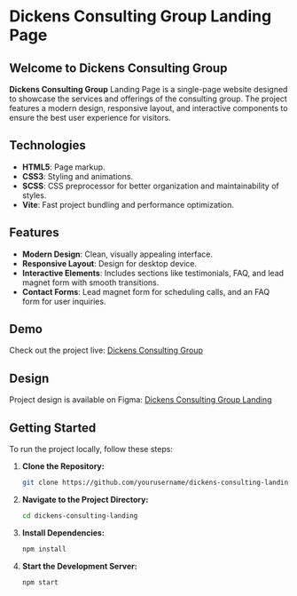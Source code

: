 # Dickens Consulting Group Landing Page

## Welcome to Dickens Consulting Group

**Dickens Consulting Group** Landing Page is a single-page website designed to showcase the services and offerings of the consulting group. The project features a modern design, responsive layout, and interactive components to ensure the best user experience for visitors.

## Technologies

- **HTML5**: Page markup.
- **CSS3**: Styling and animations.
- **SCSS**: CSS preprocessor for better organization and maintainability of styles.
- **Vite**: Fast project bundling and performance optimization.

## Features

- **Modern Design**: Clean, visually appealing interface.
- **Responsive Layout**: Design for desktop device.
- **Interactive Elements**: Includes sections like testimonials, FAQ, and lead magnet form with smooth transitions.
- **Contact Forms**: Lead magnet form for scheduling calls, and an FAQ form for user inquiries.

## Demo
Check out the project live:  [Dickens Consulting Group](#)

## Design
Project design is available on Figma:  [Dickens Consulting Group Landing](https://www.figma.com/design/Z30BC9EFEf5t6NmBbgplx0/PROJECT---Dickens-Academy-(Copy)?node-id=0-1&node-type=canvas&t=9oSNrb2MP02V1MsZ-0)

## Getting Started

To run the project locally, follow these steps:

1. **Clone the Repository:**

    ```bash
    git clone https://github.com/yourusername/dickens-consulting-landing.git
    ```

2. **Navigate to the Project Directory:**

    ```bash
    cd dickens-consulting-landing
    ```

3. **Install Dependencies:**

    ```bash
    npm install
    ```

4. **Start the Development Server:**

    ```bash
    npm start
    ```
